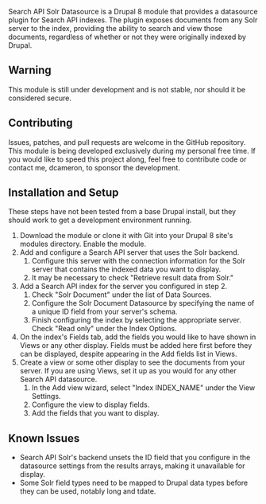 Search API Solr Datasource is a Drupal 8 module that provides a datasource plugin
for Search API indexes.  The plugin exposes documents from any Solr server to the
index, providing the ability to search and view those documents, regardless of
whether or not they were originally indexed by Drupal.

Warning
-------
This module is still under development and is not stable, nor should it be
considered secure.

Contributing
------------
Issues, patches, and pull requests are welcome in the GitHub repository.  This
module is being developed exclusively during my personal free time.  If you would
like to speed this project along, feel free to contribute code or contact me,
dcameron, to sponsor the development.

Installation and Setup
----------------------
These steps have not been tested from a base Drupal install, but they should work
to get a development environment running.

1. Download the module or clone it with Git into your Drupal 8 site's modules
   directory.  Enable the module.
2. Add and configure a Search API server that uses the Solr backend.
   1. Configure this server with the connection information for the Solr server
      that contains the indexed data you want to display.
   2. It may be necessary to check "Retrieve result data from Solr."
3. Add a Search API index for the server you configured in step 2.
   1. Check "Solr Document" under the list of Data Sources.
   2. Configure the Solr Document Datasource by specifying the name of a unique ID
      field from your server's schema.
   3. Finish configuring the index by selecting the appropriate server.  Check
      "Read only" under the Index Options.
4. On the index's Fields tab, add the fields you would like to have shown in Views
   or any other display.  Fields must be added here first before they can be
   displayed, despite appearing in the Add fields list in Views.
5. Create a view or some other display to see the documents from your server.  If
   you are using Views, set it up as you would for any other Search API
   datasource.
   1. In the Add view wizard, select "Index INDEX_NAME" under the View
      Settings.
   2. Configure the view to display fields.
   3. Add the fields that you want to display.

Known Issues
------------
* Search API Solr's backend unsets the ID field that you configure in the
  datasource settings from the results arrays, making it unavailable for display.
* Some Solr field types need to be mapped to Drupal data types before they can be
  used, notably long and tdate.
